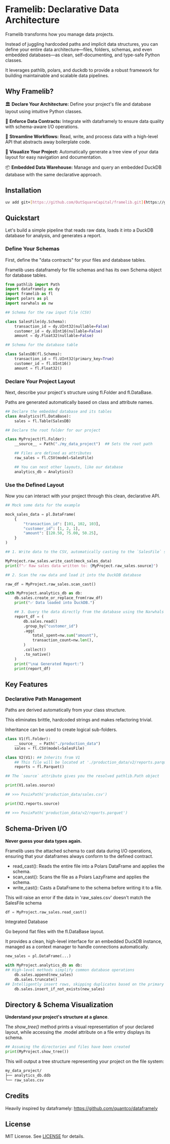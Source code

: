 # Framelib: Declarative Data Architecture

Framelib transforms how you manage data projects.

Instead of juggling hardcoded paths and implicit data structures, you can define your entire data architecture—files, folders, schemas, and even embedded databases—as clean, self-documenting, and type-safe Python classes.

It leverages pathlib, polars, and duckdb to provide a robust framework for building maintainable and scalable data pipelines.

## Why Framelib?

🏛️ **Declare Your Architecture:** Define your project's file and database layout using intuitive Python classes.

📜 **Enforce Data Contracts:** Integrate with dataframely to ensure data quality with schema-aware I/O operations.

🚀 **Streamline Workflows:** Read, write, and process data with a high-level API that abstracts away boilerplate code.

🌲 **Visualize Your Project:** Automatically generate a tree view of your data layout for easy navigation and documentation.

📦 **Embedded Data Warehouse:** Manage and query an embedded DuckDB database with the same declarative approach.

## Installation

```bash
uv add git+[https://github.com/OutSquareCapital/framelib.git](https://github.com/OutSquareCapital/framelib.git)
```

## Quickstart

Let's build a simple pipeline that reads raw data, loads it into a DuckDB database for analysis, and generates a report.

### Define Your Schemas

First, define the "data contracts" for your files and database tables.

Framelib uses dataframely for file schemas and has its own Schema object for database tables.

```python
from pathlib import Path
import dataframely as dy
import framelib as fl
import polars as pl
import narwhals as nw

## Schema for the raw input file (CSV)

class SalesFile(dy.Schema):
    transaction_id = dy.UInt32(nullable=False)
    customer_id = dy.UInt16(nullable=False)
    amount = dy.Float32(nullable=False)

## Schema for the database table

class SalesDB(fl.Schema):
    transaction_id = fl.UInt32(primary_key=True)
    customer_id = fl.UInt16()
    amount = fl.Float32()
```

### Declare Your Project Layout

Next, describe your project's structure using fl.Folder and fl.DataBase.

Paths are generated automatically based on class and attribute names.

```python
## Declare the embedded database and its tables
class Analytics(fl.DataBase):
    sales = fl.Table(SalesDB)

## Declare the root folder for our project

class MyProject(fl.Folder):
    __source__ = Path("./my_data_project")  ## Sets the root path

    ## Files are defined as attributes
    raw_sales = fl.CSV(model=SalesFile)

    ## You can nest other layouts, like our database
    analytics_db = Analytics()
```

### Use the Defined Layout

Now you can interact with your project through this clean, declarative API.

```python
## Mock some data for the example

mock_sales_data = pl.DataFrame(
    {
        "transaction_id": [101, 102, 103],
        "customer_id": [1, 2, 1],
        "amount": [120.50, 75.00, 50.25],
    }
)

## 1. Write data to the CSV, automatically casting to the `SalesFile` schema

MyProject.raw_sales.write_cast(mock_sales_data)
print(f"✅ Raw sales data written to: {MyProject.raw_sales.source}")

## 2. Scan the raw data and load it into the DuckDB database

raw_df = MyProject.raw_sales.scan_cast()

with MyProject.analytics_db as db:
    db.sales.create_or_replace_from(raw_df)
    print("✅ Data loaded into DuckDB.")

    ## 3. Query the data directly from the database using the Narwhals API
    report_df = (
        db.sales.read()
        .group_by("customer_id")
        .agg(
            total_spent=nw.sum("amount"),
            transaction_count=nw.len(),
        )
        .collect()
        .to_native()
    )
    print("\n📊 Generated Report:")
    print(report_df)

```

## Key Features

### Declarative Path Management

Paths are derived automatically from your class structure.

This eliminates brittle, hardcoded strings and makes refactoring trivial.

Inheritance can be used to create logical sub-folders.

```python
class V1(fl.Folder):
    __source__ = Path("./production_data")
    sales = fl.CSV(model=SalesFile)

class V2(V1): ## Inherits from V1
    ## This file will be located at './production_data/v2/reports.parquet'
    reports = fl.Parquet()

## The `source` attribute gives you the resolved pathlib.Path object

print(V1.sales.source)

## >>> PosixPath('production_data/sales.csv')

print(V2.reports.source)

## >>> PosixPath('production_data/v2/reports.parquet')

```

## Schema-Driven I/O

**Never guess your data types again.**

Framelib uses the attached schema to cast data during I/O operations, ensuring that your dataframes always conform to the defined contract.

- read_cast(): Reads the entire file into a Polars DataFrame and applies the schema.
- scan_cast(): Scans the file as a Polars LazyFrame and applies the schema.
- write_cast(): Casts a DataFrame to the schema before writing it to a file.

This will raise an error if the data in 'raw_sales.csv' doesn't match the SalesFile schema

```python
df = MyProject.raw_sales.read_cast()
```

Integrated Database

Go beyond flat files with the fl.DataBase layout.

 It provides a clean, high-level interface for an embedded DuckDB instance, managed as a context manager to handle connections automatically.

```python
new_sales = pl.DataFrame(...)  

with MyProject.analytics_db as db:     
## High-level methods simplify common database operations
    db.sales.append(new_sales)
    db.sales.truncate()
## Intelligently insert rows, skipping duplicates based on the primary key
    db.sales.insert_if_not_exists(new_sales)
```

## Directory & Schema Visualization

**Understand your project's structure at a glance**.

The *show_tree()* method prints a visual representation of your declared layout, while accessing the .model attribute on a file entry displays its schema.

```python
## Assuming the directories and files have been created
print(MyProject.show_tree())

```

This will output a tree structure representing your project on the file system:

```bash
my_data_project/
├── analytics_db.ddb
└── raw_sales.csv
```

## Credits

Heavily inspired by dataframely: <https://github.com/quantco/dataframely>

## License

MIT License. See [LICENSE](./LICENSE) for details.
